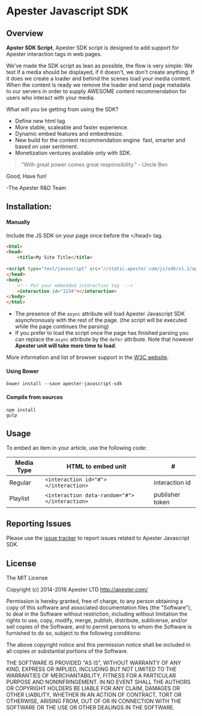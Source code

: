 # Apester Javascript SDK

## Overview

**Apster SDK Script**,
Apester SDK script is designed to add support for Apester interaction tags in web pages.

We've made the SDK script as lean as possible,
the flow is very simple:
We test if a media should be displayed, if it doesn't, we don't create anything.
If it does we create a loader and behind the scenes load your media content.
When the content is ready we remove the loader and send page metadata to our servers in order to supply
AWESOME content recommendation for users who interact with your media.

What will you be getting from using the SDK?

* Define new html tag <interaction>
* More stable, scaleable and faster experience.
* Dynamic embed features and embed­resize.
* New build for the content recommendation engine ­ fast, smarter and based on user sentiment.
* Monetization ventures available only with SDK.

> "With great power comes great responsibility." - Uncle Ben

Good, Have fun!

-The Apester R&D Team

## Installation:

####  Manually

Include the JS SDK on your page once before the \</head> tag.

```html
<html>
<head>
	<title>My Site Title</title>
	
<script type="text/javascript" src="//static.apester.com/js/sdk/v1.1/apester-sdk.min.js" async></script>
</head>
<body>
	<!-- Put your embedded interaction tag  -->
	<interaction id="1234"></interaction>
</body>
</html>
```

* The presence of the ```async``` attribute will load Apester Javascript SDK asynchronously with the rest of the page. (the script will be executed while the page continues the parsing)
* If you prefer to load the script once the page has finished parsing you can replace the ```async``` attribute by the ```defer``` attribute. Note that however **Apester unit will take more time to load**. 

More information and list of browser support in the [W3C website](http://www.w3schools.com/tags/att_script_async.asp).


#### Using Bower

```
bower install --save apester-javascript-sdk
```

#### Compile from sources

```
npm install
gulp 
```
 
## Usage


To embed an item in your article, use the following code:

| Media Type  | HTML to embed unit  | # | 
|---------|--------------|--------------|
| Regular  |     `<interaction id="#"></interaction>`    | interaction id     |               
| Playlist    |   `<interaction data-random="#"></interaction> `| publisher token |    

## Reporting Issues

Please use the [issue tracker](https://github.com/ApesterDevelopers/javascript-sdk/issues) to report issues related to Apester Javascript SDK.

## License

The MIT License

Copyright (c) 2014-2016 Apester LTD http://apester.com/

Permission is hereby granted, free of charge, to any person obtaining a copy
of this software and associated documentation files (the "Software"), to deal
in the Software without restriction, including without limitation the rights
to use, copy, modify, merge, publish, distribute, sublicense, and/or sell
copies of the Software, and to permit persons to whom the Software is
furnished to do so, subject to the following conditions:

The above copyright notice and this permission notice shall be included in
all copies or substantial portions of the Software.

THE SOFTWARE IS PROVIDED "AS IS", WITHOUT WARRANTY OF ANY KIND, EXPRESS OR
IMPLIED, INCLUDING BUT NOT LIMITED TO THE WARRANTIES OF MERCHANTABILITY,
FITNESS FOR A PARTICULAR PURPOSE AND NONINFRINGEMENT. IN NO EVENT SHALL THE
AUTHORS OR COPYRIGHT HOLDERS BE LIABLE FOR ANY CLAIM, DAMAGES OR OTHER
LIABILITY, WHETHER IN AN ACTION OF CONTRACT, TORT OR OTHERWISE, ARISING FROM,
OUT OF OR IN CONNECTION WITH THE SOFTWARE OR THE USE OR OTHER DEALINGS IN
THE SOFTWARE.
